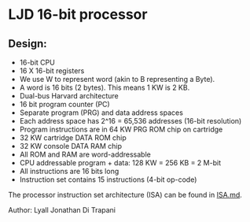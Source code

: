 LJD 16-bit processor
====================

Design:
-------

- 16-bit CPU
- 16 X 16-bit registers
- We use W to represent word (akin to B representing a Byte).
- A word is 16 bits (2 bytes).  This means 1 KW is 2 KB.
- Dual-bus Harvard architecture
- 16 bit program counter (PC)
- Separate program (PRG) and data address spaces
- Each address space has 2^16 = 65,536 addresses (16-bit resolution)
- Program instructions are in 64 KW PRG ROM chip on cartridge
- 32 KW cartridge DATA ROM chip
- 32 KW console DATA RAM chip
- All ROM and RAM are word-addressable
- CPU addressable program + data:  128 KW = 256 KB = 2 M-bit
- All instructions are 16 bits long
- Instruction set contains 15 instructions (4-bit op-code)

The processor instruction set architecture (ISA) can be found in
[ISA.md](ISA.md).


Author:  Lyall Jonathan Di Trapani
